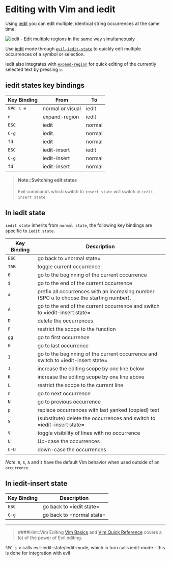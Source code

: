 # Editing with Vim and iedit

 Using [iedit](https://github.com/victorhge/iedit) you can edit multiple, identical string occurrences at the same time.

![iedit - Edit multiple regions in the same way simultaneously](https://github.com/victorhge/iedit/raw/master/iedit-demo.gif)

Use [iedit](https://github.com/tsdh/iedit) mode through [`evil-iedit-state`](https://github.com/syl20bnr/evil-iedit-state) to quickly edit multiple occurrences of a symbol or selection.

iedit also integrates with [`expand-region`](https://github.com/magnars/expand-region.el) for quick editing of the currently selected text by pressing `e`.


## iedit states key bindings

| Key Binding | From             | To     |
|-------------|------------------|--------|
| `SPC s e`   | normal or visual | iedit  |
| `e`         | expand-region    | iedit  |
| `ESC`       | iedit            | normal |
| `C-g`       | iedit            | normal |
| `fd`        | iedit            | normal |
| `ESC`       | iedit-insert     | iedit  |
| `C-g`       | iedit-insert     | normal |
| `fd`        | iedit-insert     | normal |


> #### Note::Switching edit states
> Evil commands which switch to `insert state` will switch in `iedit-insert state`.

## In iedit state
`iedit state` inherits from `normal state`, the following key bindings are specific to `iedit state`.

| Key Binding | Description                                                                             |
|-------------|-----------------------------------------------------------------------------------------|
| `ESC`       | go back to =normal state=                                                               |
| `TAB`       | toggle current occurrence                                                               |
| `0`         | go to the beginning of the current occurrence                                           |
| `$`         | go to the end of the current occurrence                                                 |
| `#`         | prefix all occurrences with an increasing number (SPC u to choose the starting number). |
| `A`         | go to the end of the current occurrence and switch to =iedit-insert state=              |
| `D`         | delete the occurrences                                                                  |
| `F`         | restrict the scope to the function                                                      |
| `gg`        | go to first occurrence                                                                  |
| `G`         | go to last occurrence                                                                   |
| `I`         | go to the beginning of the current occurrence and switch to =iedit-insert state=        |
| `J`         | increase the editing scope by one line below                                            |
| `K`         | increase the editing scope by one line above                                            |
| `L`         | restrict the scope to the current line                                                  |
| `n`         | go to next occurrence                                                                   |
| `N`         | go to previous occurrence                                                               |
| `p`         | replace occurrences with last yanked (copied) text                                      |
| `S`         | (substitute) delete the occurrences and switch to =iedit-insert state=                  |
| `V`         | toggle visibility of lines with no occurrence                                           |
| `U`         | Up-case the occurrences                                                                 |
| `C-U`       | down-case the occurrences                                                               |

*Note*: `0`, `$`, `A` and `I` have the default Vim behavior when used outside of an `occurrence`.

## In iedit-insert state

| Key Binding | Description               |
|-------------|---------------------------|
| `ESC`       | go back to =iedit state=  |
| `C-g`       | go back to =normal state= |


------------------------------------------

> ####Hint::Vim Editing
> [Vim Basics](/spacemacs-basics/vim-basics.html) and [Vim Quick Reference](/spacemacs-basics/vim-quick-reference.html) covers a lot of the power of Evil editing.


`SPC s e` calls evil-iedit-state/iedit-mode, which in turn calls iedit-mode - this is done for integration with evil
